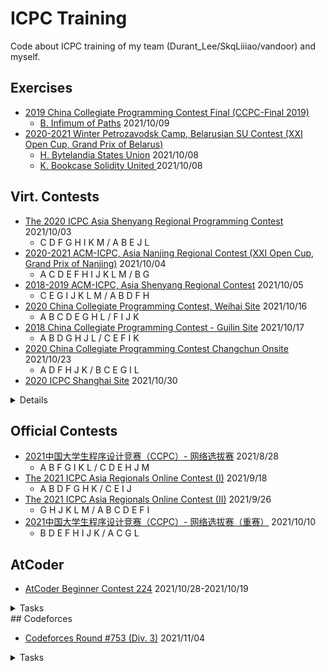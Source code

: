 # ICPC Training

Code about ICPC training of my team (Durant_Lee/SkqLiiiao/vandoor) and myself.

## Exercises

- [2019 China Collegiate Programming Contest Final (CCPC-Final 2019)](https://codeforces.com/gym/102431)
    - [B. Infimum of Paths](https://codeforces.com/gym/102431/problem/B) 2021/10/09
- [2020-2021 Winter Petrozavodsk Camp, Belarusian SU Contest (XXI Open Cup, Grand Prix of Belarus)](https://codeforces.com/gym/102956)
    - [H. Bytelandia States Union](https://codeforces.com/gym/102956/problem/H) 2021/10/08
    - [K. Bookcase Solidity United ](https://codeforces.com/gym/102956/problem/K)2021/10/08

## Virt. Contests

- [The 2020 ICPC Asia Shenyang Regional Programming Contest](https://codeforces.com/gym/103202) 2021/10/03
  - C D F G H I K M / A B E J L
- [2020-2021 ACM-ICPC, Asia Nanjing Regional Contest (XXI Open Cup, Grand Prix of Nanjing)](https://codeforces.com/gym/102992) 2021/10/04
  - A C D E F H I J K L M / B G
- [2018-2019 ACM-ICPC, Asia Shenyang Regional Contest](https://codeforces.com/gym/101955) 2021/10/05
  - C E G I J K L M / A B D F H
- [2020 China Collegiate Programming Contest, Weihai Site](https://codeforces.com/gym/102798) 2021/10/16
  - A B C D E G H L / F I J K
- [2018 China Collegiate Programming Contest - Guilin Site](https://codeforces.com/gym/102823) 2021/10/17
  - A B D G H J L / C E F I K
- [2020 China Collegiate Programming Contest Changchun Onsite](https://codeforces.com/gym/102832) 2021/10/23
  - A D F H J K / B C E G I L
- [2020 ICPC Shanghai Site](https://codeforces.com/gym/102900) 2021/10/30

<details>
<summary>Details</summary>

| #    | PROBLEM                     | PASSED | LIMIT        | STATUS |
| ---- | --------------------------- | ------ | ------------ | ------ |
| A    | Wowoear                     | 0      | 7 s, 1024 MB |        |
| B    | Mine Sweeper II             | 667    | 1 s, 1024 MB | PASSED |
| C    | Sum of Log                  | 212    | 1 s, 1024 MB | PASSED |
| D    | Walker                      | 420    | 1 s, 1024 MB | PASSED |
| E    | The Journey of Geor Autumn  | 85     | 1 s, 1024 MB | PASSED |
| F    | Fountains                   | 15     | 6 s, 1024 MB |        |
| G    | Fibonacci                   | 974    | 1 s, 1024 MB | PASSED |
| H    | Rice Arrangement            | 121    | 1 s, 1024 MB |        |
| I    | Sky Garden                  | 251    | 1 s, 1024 MB | PASSED |
| J    | Octasection                 | 0      | 3 s, 1024 MB |        |
| K    | Traveling Merchant          | 13     | 1 s, 1024 MB | FIXED  |
| L    | Traveling in the Grid World | 73     | 1 s, 1024 MB |        |
| M    | Gitignore                   | 747    | 1 s, 1024 MB | PASSED |
</details>

## Official Contests

- [2021中国大学生程序设计竞赛（CCPC）- 网络选拔赛](https://acm.hdu.edu.cn/contests/contest_show.php?cid=1031) 2021/8/28
  - A B F G I K L / C D E H J M
- [The 2021 ICPC Asia Regionals Online Contest (I)](https://pintia.cn/market/item/1439765428045058048) 2021/9/18
  - A B D F G H K / C E I J
- [The 2021 ICPC Asia Regionals Online Contest (II)](https://pintia.cn/market/item/1442013218528759808) 2021/9/26
  - G H J K L M / A B C D E F I
- [2021中国大学生程序设计竞赛（CCPC）- 网络选拔赛（重赛）](https://acm.hdu.edu.cn/contest/problems?cid=1038) 2021/10/10
  - B D E F H I J K / A C G L

## AtCoder

- [AtCoder Beginner Contest 224](https://atcoder.jp/contests/abc224) 2021/10/28-2021/10/19
<details><summary>Tasks</summary>	
<table>
<thead>
  <tr>
    <th>Task </th>
    <th>Name</th>
    <th>Status</th>
  </tr>
</thead>
<tbody>
  <tr>
    <td><a href="https://atcoder.jp/contests/abc224/tasks/abc224_a">A</a></td>
    <td><a href="https://atcoder.jp/contests/abc224/tasks/abc224_a">Tires</a></td>
    <td>AC</td>
  </tr>
  <tr>
    <td><a href="https://atcoder.jp/contests/abc224/tasks/abc224_b">B</a></td>
    <td><a href="https://atcoder.jp/contests/abc224/tasks/abc224_b">Mongeness</a></td>
    <td>AC</td>
  </tr>
  <tr>
    <td><a href="https://atcoder.jp/contests/abc224/tasks/abc224_c">C</a></td>
    <td><a href="https://atcoder.jp/contests/abc224/tasks/abc224_c">Triangle?</a></td>
    <td>AC</td>
  </tr>
  <tr>
    <td><a href="https://atcoder.jp/contests/abc224/tasks/abc224_d">D</a></td>
    <td><a href="https://atcoder.jp/contests/abc224/tasks/abc224_d">8 Puzzle on Graph</a></td>
    <td>AC</td>
  </tr>
  <tr>
    <td><a href="https://atcoder.jp/contests/abc224/tasks/abc224_e">E</a></td>
    <td><a href="https://atcoder.jp/contests/abc224/tasks/abc224_e">Integers on Grid</a></td>
    <td>AC</td>
  </tr>
  <tr>
    <td><a href="https://atcoder.jp/contests/abc224/tasks/abc224_f">F</a></td>
    <td><a href="https://atcoder.jp/contests/abc224/tasks/abc224_f">Problem where +s Separate Digits</a></td>
    <td>AC</td>
  </tr>
  <tr>
    <td><a href="https://atcoder.jp/contests/abc224/tasks/abc224_g">G</a></td>
    <td><a href="https://atcoder.jp/contests/abc224/tasks/abc224_g">Roll or Increment</a></td>
    <td>AC</td>
  </tr>
  <tr>
    <td><a href="https://atcoder.jp/contests/abc224/tasks/abc224_h">H</a></td>
    <td><a href="https://atcoder.jp/contests/abc224/tasks/abc224_h">Security Camera 2</a></td>
    <td>AC</td>
  </tr>
</tbody>
</table>
</details>
## Codeforces

- [Codeforces Round #753 (Div. 3)](https://codeforces.com/contest/1607) 2021/11/04
<details><summary>Tasks</summary>
<table>
<thead>
  <tr>
    <th>#</th>
    <th>Name</th>
    <th>Status</th>
  </tr>
</thead>
<tbody>
  <tr>
    <td><a href="https://codeforces.com/contest/1607/problem/A">A</a></td>
    <td><a href="https://codeforces.com/contest/1607/problem/A">Linear Keyboard</a></td>
    <td>AC</td>
  </tr>
  <tr>
    <td><a href="https://codeforces.com/contest/1607/problem/B">B</a></td>
    <td><a href="https://codeforces.com/contest/1607/problem/B">Odd Grasshopper</a></td>
    <td>AC</td>
  </tr>
  <tr>
    <td><a href="https://codeforces.com/contest/1607/problem/C">C</a></td>
    <td><a href="https://codeforces.com/contest/1607/problem/C">Minimum Extraction</a></td>
    <td>AC</td>
  </tr>
  <tr>
    <td><a href="https://codeforces.com/contest/1607/problem/D">D</a></td>
    <td><a href="https://codeforces.com/contest/1607/problem/D">Blue-Red Permutation</a></td>
    <td>AC</td>
  </tr>
  <tr>
    <td><a href="https://codeforces.com/contest/1607/problem/E">E</a></td>
    <td><a href="https://codeforces.com/contest/1607/problem/E">Robot on the Board 1</a></td>
    <td>AC</td>
  </tr>
  <tr>
    <td><a href="https://codeforces.com/contest/1607/problem/F">F</a></td>
    <td><a href="https://codeforces.com/contest/1607/problem/F">Robot on the Board 2</a></td>
    <td>AC</td>
  </tr>
  <tr>
    <td><a href="https://codeforces.com/contest/1607/problem/G">G</a></td>
    <td><a href="https://codeforces.com/contest/1607/problem/G">Banquet Preparations 1</a></td>
    <td>AC</td>
  </tr>
  <tr>
    <td><a href="https://codeforces.com/contest/1607/problem/H">H</a></td>
    <td><a href="https://codeforces.com/contest/1607/problem/H">Banquet Preparations 2</a></td>
    <td>AC</td>
  </tr>
</tbody>
</table>
</details>
